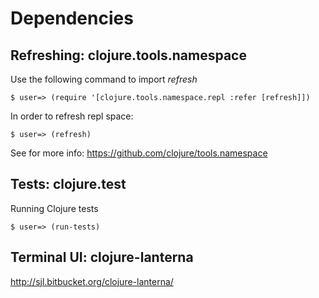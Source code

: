 
# Dependencies

## Refreshing: clojure.tools.namespace

Use the following command to import *refresh*

    $ user=> (require '[clojure.tools.namespace.repl :refer [refresh]])

In order to refresh repl space:

    $ user=> (refresh)

See for more info: https://github.com/clojure/tools.namespace


## Tests: clojure.test 

Running Clojure tests

    $ user=> (run-tests)


## Terminal UI: clojure-lanterna

http://sjl.bitbucket.org/clojure-lanterna/

